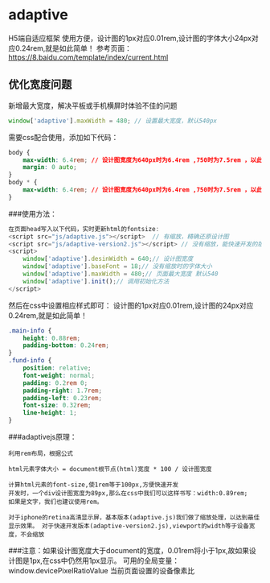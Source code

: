 # adaptive
H5端自适应框架
使用方便，设计图的1px对应0.01rem,设计图的字体大小24px对应0.24rem,就是如此简单！
参考页面：
https://8.baidu.com/template/index/current.html
## 优化宽度问题
新增最大宽度，解决平板或手机横屏时体验不佳的问题
```javascript
window['adaptive'].maxWidth = 480; // 设置最大宽度，默认540px
```
需要css配合使用，添加如下代码：
```css
body {
    max-width: 6.4rem; // 设计图宽度为640px时为6.4rem ,750时为7.5rem ，以此类推
    margin: 0 auto;
}
body * {
    max-width: 6.4rem; // 设计图宽度为640px时为6.4rem ,750时为7.5rem ，以此类推
}
```

###使用方法：
```javascript
在页面head写入以下代码，实时更新html的fontsize:
<script src="js/adaptive.js"></script>  // 有缩放，精确还原设计图
<script src="js/adaptive-version2.js"></script> // 没有缩放，能快速开发的版本
<script>
    window['adaptive'].desinWidth = 640;// 设计图宽度
    window['adaptive'].baseFont = 18;// 没有缩放时的字体大小
    window['adaptive'].maxWidth = 480;// 页面最大宽度 默认540
    window['adaptive'].init();// 调用初始化方法
</script>
```
然后在css中设置相应样式即可： 设计图的1px对应0.01rem,设计图的24px对应0.24rem,就是如此简单！
```css
.main-info {
    height: 0.88rem;
    padding-bottom: 0.24rem;
}
.fund-info {
    position: relative;
    font-weight: normal;
    padding: 0.2rem 0;
    padding-right: 1.7rem;
    padding-left: 0.23rem;
    font-size: 0.32rem;
    line-height: 1;
}
```
###adaptivejs原理：  

    利用rem布局，根据公式  
    
    html元素字体大小 = document根节点(html)宽度 * 100 / 设计图宽度  
    
    计算html元素的font-size,使1rem等于100px,方便快速开发  
    开发时，一个div设计图宽度为89px,那么在css中我们可以这样书写：width:0.89rem;  
    如果是文字，我们也建议使用rem。  
    
    对于iphone的retina高清显示屏，基本版本(adaptive.js)我们做了缩放处理，以达到最佳显示效果。 对于快速开发版本(adaptive-version2.js),viewport的width等于设备宽度，不会缩放 
    
###注意：如果设计图宽度大于document的宽度，0.01rem将小于1px,故如果设计图是1px,在css中仍然用1px显示。
 可用的全局变量：window.devicePixelRatioValue 当前页面设置的设备像素比
